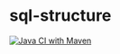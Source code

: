 # sql-structure

[![Java CI with Maven](https://github.com/GideonLeGrange/java-sql-structure/actions/workflows/maven.yml/badge.svg)](https://github.com/GideonLeGrange/java-sql-structure/actions/workflows/maven.yml)

